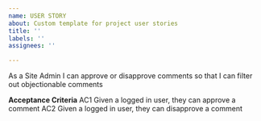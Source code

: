 ```yaml
---
name: USER STORY
about: Custom template for project user stories
title: ''
labels: ''
assignees: ''

---
```


As a Site Admin I can approve or disapprove comments so that I can filter out objectionable comments

**Acceptance Criteria**
AC1 Given a logged in user, they can approve a comment
AC2 Given a logged in user, they can disapprove a comment
